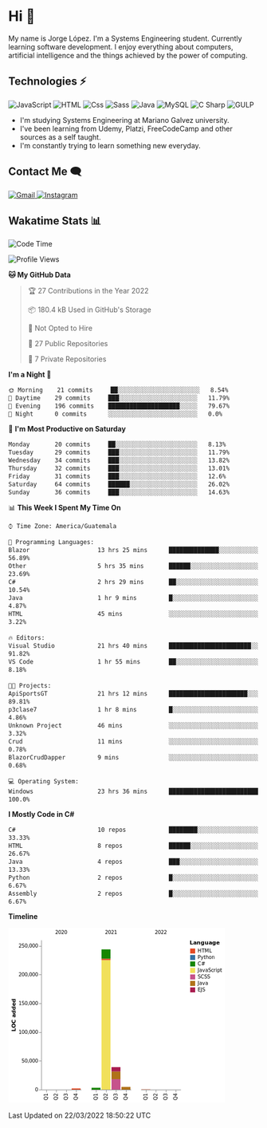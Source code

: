 
# Hi  👋

My name is Jorge López. I'm a Systems Engineering student. Currently learning software development. 
I enjoy everything about computers, artificial intelligence and the things achieved by the power of computing.

## Technologies ⚡
<p>
  <img alt="JavaScript" src="https://img.shields.io/badge/JavaScript-F7DF1E?logo=javascript&logoColor=white&style=for-the-badge" />
  <img alt="HTML" src="https://img.shields.io/badge/HTML-E34F26?logo=html5&logoColor=white&style=for-the-badge" />
  <img alt="Css" src="https://img.shields.io/badge/CSS-1572B6?logo=css3&logoColor=white&style=for-the-badge" />
  <img alt="Sass" src="https://img.shields.io/badge/Sass-CC6699?logo=sass&logoColor=white&style=for-the-badge" />
  <img alt="Java" src="https://img.shields.io/badge/java-1572B6?logo=java&logoColor=white&style=for-the-badge" />
  <img alt="MySQL" src="https://img.shields.io/badge/mysql-000?logo=mysql&logoColor=white&style=for-the-badge" />
  <img alt="C Sharp" src="https://img.shields.io/badge/C%23-239120?logo=c-sharp&logoColor=white&style=for-the-badge" />
  <img alt="GULP" src="https://img.shields.io/badge/gulp-FF0000?logo=gulp&logoColor=white&style=for-the-badge" />
</p>

- I'm studying Systems Engineering at Mariano Galvez university.
- I've been learning from Udemy, Platzi, FreeCodeCamp and other sources as a self taught.
- I'm constantly trying to learn something new everyday.

## Contact Me 🗨 

<p>
  <a href="mailto:jlopezgarciagt@gmail.com">
    <img alt="Gmail" src="https://img.shields.io/badge/gmail-FF0000?logo=gmail&logoColor=white&style=for-the-badge" />
  </a>
  <a href="https://www.instagram.com/jorge__ig__/">
    <img alt="Instagram" src="https://img.shields.io/badge/Instagram-E4405F?logo=instagram&logoColor=white&style=for-the-badge" />
  </a>
</p>

## Wakatime Stats 📊
<!--START_SECTION:waka-->
![Code Time](http://img.shields.io/badge/Code%20Time-52%20hrs%2057%20mins-blue)

![Profile Views](http://img.shields.io/badge/Profile%20Views-20-blue)

**🐱 My GitHub Data** 

> 🏆 27 Contributions in the Year 2022
 > 
> 📦 180.4 kB Used in GitHub's Storage 
 > 
> 🚫 Not Opted to Hire
 > 
> 📜 27 Public Repositories 
 > 
> 🔑 7 Private Repositories  
 > 
**I'm a Night 🦉** 

```text
🌞 Morning    21 commits     ██░░░░░░░░░░░░░░░░░░░░░░░   8.54% 
🌆 Daytime    29 commits     ███░░░░░░░░░░░░░░░░░░░░░░   11.79% 
🌃 Evening    196 commits    ████████████████████░░░░░   79.67% 
🌙 Night      0 commits      ░░░░░░░░░░░░░░░░░░░░░░░░░   0.0%

```
📅 **I'm Most Productive on Saturday** 

```text
Monday       20 commits     ██░░░░░░░░░░░░░░░░░░░░░░░   8.13% 
Tuesday      29 commits     ███░░░░░░░░░░░░░░░░░░░░░░   11.79% 
Wednesday    34 commits     ███░░░░░░░░░░░░░░░░░░░░░░   13.82% 
Thursday     32 commits     ███░░░░░░░░░░░░░░░░░░░░░░   13.01% 
Friday       31 commits     ███░░░░░░░░░░░░░░░░░░░░░░   12.6% 
Saturday     64 commits     ██████░░░░░░░░░░░░░░░░░░░   26.02% 
Sunday       36 commits     ███░░░░░░░░░░░░░░░░░░░░░░   14.63%

```


📊 **This Week I Spent My Time On** 

```text
⌚︎ Time Zone: America/Guatemala

💬 Programming Languages: 
Blazor                   13 hrs 25 mins      ██████████████░░░░░░░░░░░   56.89% 
Other                    5 hrs 35 mins       ██████░░░░░░░░░░░░░░░░░░░   23.69% 
C#                       2 hrs 29 mins       ██░░░░░░░░░░░░░░░░░░░░░░░   10.54% 
Java                     1 hr 9 mins         █░░░░░░░░░░░░░░░░░░░░░░░░   4.87% 
HTML                     45 mins             ░░░░░░░░░░░░░░░░░░░░░░░░░   3.22%

🔥 Editors: 
Visual Studio            21 hrs 40 mins      ███████████████████████░░   91.82% 
VS Code                  1 hr 55 mins        ██░░░░░░░░░░░░░░░░░░░░░░░   8.18%

🐱‍💻 Projects: 
ApiSportsGT              21 hrs 12 mins      ██████████████████████░░░   89.81% 
p3clase7                 1 hr 8 mins         █░░░░░░░░░░░░░░░░░░░░░░░░   4.86% 
Unknown Project          46 mins             ░░░░░░░░░░░░░░░░░░░░░░░░░   3.32% 
Crud                     11 mins             ░░░░░░░░░░░░░░░░░░░░░░░░░   0.78% 
BlazorCrudDapper         9 mins              ░░░░░░░░░░░░░░░░░░░░░░░░░   0.68%

💻 Operating System: 
Windows                  23 hrs 36 mins      █████████████████████████   100.0%

```

**I Mostly Code in C#** 

```text
C#                       10 repos            ████████░░░░░░░░░░░░░░░░░   33.33% 
HTML                     8 repos             ██████░░░░░░░░░░░░░░░░░░░   26.67% 
Java                     4 repos             ███░░░░░░░░░░░░░░░░░░░░░░   13.33% 
Python                   2 repos             █░░░░░░░░░░░░░░░░░░░░░░░░   6.67% 
Assembly                 2 repos             █░░░░░░░░░░░░░░░░░░░░░░░░   6.67%

```


**Timeline**

![Chart not found](https://raw.githubusercontent.com/he1ox/he1ox/main/charts/bar_graph.png) 


 Last Updated on 22/03/2022 18:50:22 UTC
<!--END_SECTION:waka-->

<!---
he1ox/he1ox is a ✨ special ✨ repository because its `README.md` (this file) appears on your GitHub profile.
You can click the Preview link to take a look at your changes.
--->
